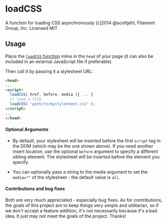 # loadCSS

A function for loading CSS asynchronously
[c]2014 @scottjehl, Filament Group, Inc.
Licensed MIT

## Usage

Place the [`loadCSS` function](https://github.com/filamentgroup/loadCSS/blob/master/loadCSS.js) inline in the `head` of your page (it can also be included in an external JavaScript file if preferable).

Then call it by passing it a stylesheet URL:

``` html
<head>
...
<script>
  loadCSS( href, before, media ){ ... }
  // load a file
  loadCSS( "path/to/mystylesheet.css" );
</script>
...
</head>
```

#### Optional Arguments
- By default, your stylesheet will be inserted before the first `script` tag in the DOM (which may be the one shown above). If you need another insert location, use the optional `before` argument to specify a different sibling element. The stylesheet will be inserted before the element you specify.

- You can optionally pass a string to the media argument to set the `media=""` of the stylesheet - the default value is `all`.


#### Contributions and bug fixes

Both are very much appreciated - especially bug fixes. As for contributions, the goals of this project are to keep things very simple and utilitarian, so if we don't accept a feature addition, it's not necessarily because it's a bad idea. It just may not meet the goals of the project. Thanks!
